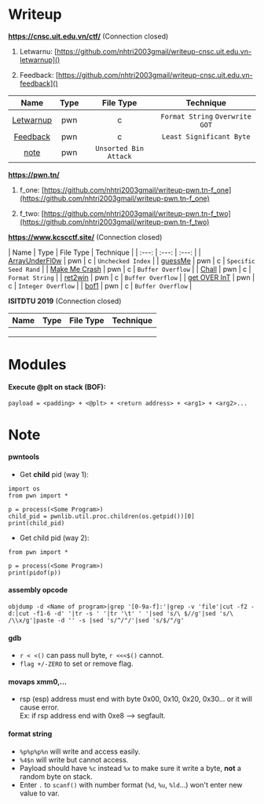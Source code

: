 # Writeup

**https://cnsc.uit.edu.vn/ctf/** (Connection closed)

1. Letwarnu: [https://github.com/nhtri2003gmail/writeup-cnsc.uit.edu.vn-letwarnup]()

2. Feedback: [https://github.com/nhtri2003gmail/writeup-cnsc.uit.edu.vn-feedback]()

| Name | Type | File Type | Technique |
| :---: | :---: | :---: | :---: |
| [Letwarnup](https://github.com/nhtri2003gmail/writeup-cnsc.uit.edu.vn-letwarnup) | pwn | c | `Format String` `Overwrite GOT` |
| [Feedback](https://github.com/nhtri2003gmail/writeup-cnsc.uit.edu.vn-feedback) | pwn | c | `Least Significant Byte` |
| [note](https://github.com/nhtri2003gmail/writeup-cnsc.uit.edu.vn-note) | pwn | `Unsorted Bin Attack` |

**https://pwn.tn/**

1. f_one: [https://github.com/nhtri2003gmail/writeup-pwn.tn-f_one](https://github.com/nhtri2003gmail/writeup-pwn.tn-f_one)

2. f_two: [https://github.com/nhtri2003gmail/writeup-pwn.tn-f_two](https://github.com/nhtri2003gmail/writeup-pwn.tn-f_two)

**https://www.kcscctf.site/** (Connection closed)

| Name | Type | File Type | Technique |
| :---: | :---: | :---: |
| [ArrayUnderFl0w](https://github.com/nhtri2003gmail/writeup-kcscctf.site-ArrayUnderFl0w) | pwn | c | `Unchecked Index` |
| [guessMe](https://github.com/nhtri2003gmail/writeup-kcscctf.site-guessMe) | pwn | c | `Specific Seed Rand` |
| [Make Me Crash](https://github.com/nhtri2003gmail/writeup-kcscctf.site-Make_Me_Crash) | pwn | c | `Buffer Overflow` |
| [Chall](https://github.com/nhtri2003gmail/writeup-kcscctf.site-Chall) | pwn | c | `Format String` |
| [ret2win](https://github.com/nhtri2003gmail/writeup-kcscctf.site-ret2win) | pwn | c | `Buffer Overflow` |
| [get OVER InT](https://github.com/nhtri2003gmail/writeup-kcscctf.site-get_OVER_InT) | pwn | c | `Integer Overflow` |
| [bof1](https://github.com/nhtri2003gmail/writeup-kcscctf.site-bof1) | pwn | c | `Buffer Overflow` |

**ISITDTU 2019** (Connection closed)

| Name | Type | File Type | Technique |
| :---: | :---: | :---: | :---: |
|  |  |  |  |
|  |  |  |  |
|  |  |  |  |


# Modules

#### Execute @plt on stack (BOF):
```
payload = <padding> + <@plt> + <return address> + <arg1> + <arg2>...
```

# Note

#### pwntools  
- Get <strong>child</strong> pid (way 1): 
```
import os
from pwn import *

p = process(<Some Program>)
child_pid = pwnlib.util.proc.children(os.getpid())[0]
print(child_pid)
```
- Get child pid (way 2):
```
from pwn import *

p = process(<Some Program>)
print(pidof(p))
```

#### assembly opcode
```
objdump -d <Name of program>|grep '[0-9a-f]:'|grep -v 'file'|cut -f2 -d:|cut -f1-6 -d' '|tr -s ' '|tr '\t' ' '|sed 's/\ $//g'|sed 's/\ /\\x/g'|paste -d '' -s |sed 's/^/"/'|sed 's/$/"/g'
```

#### gdb
- `r < <()` can pass null byte, `r <<<$()` cannot.
- `flag +/-ZERO` to set or remove flag.

#### movaps xmm0,... 
- rsp (esp) address must end with byte 0x00, 0x10, 0x20, 0x30... or it will cause error.</br>
Ex: if rsp address end with 0xe8 --> segfault.

#### format string 
- `%p%p%p%n` will write and access easily.
- `%4$n` will write but cannot access.
- Payload should have `%c` instead `%x` to make sure it write a byte, **not** a random byte on stack.
- Enter `.` to `scanf()` with number format (`%d`, `%u`, `%ld`...) won't enter new value to var. 
